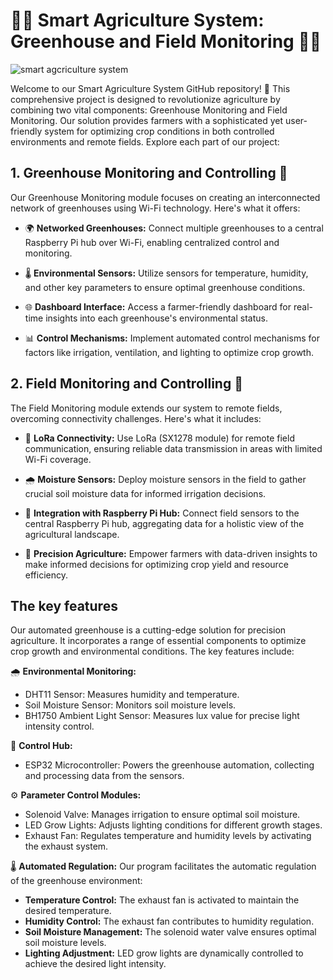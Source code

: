 # 🌾📡 Smart Agriculture System: Greenhouse and Field Monitoring 🏡🚜
![smart agcriculture system](https://github.com/Shathira-Lakdilu/Smart-Agriculture-System/assets/127112210/8287c726-92ed-426f-9456-1f47a2b173e9)

Welcome to our Smart Agriculture System GitHub repository! 🌱 This comprehensive project is designed to revolutionize agriculture by combining two vital components: Greenhouse Monitoring and Field Monitoring. Our solution provides farmers with a sophisticated yet user-friendly system for optimizing crop conditions in both controlled environments and remote fields. Explore each part of our project:

## 1. Greenhouse Monitoring and Controlling 🏡

Our Greenhouse Monitoring module focuses on creating an interconnected network of greenhouses using Wi-Fi technology. Here's what it offers:

-   🌍 **Networked Greenhouses:** Connect multiple greenhouses to a central Raspberry Pi hub over Wi-Fi, enabling centralized control and monitoring.
    
-   🌡️ **Environmental Sensors:** Utilize sensors for temperature, humidity, and other key parameters to ensure optimal greenhouse conditions.
    
-   🌐 **Dashboard Interface:** Access a farmer-friendly dashboard for real-time insights into each greenhouse's environmental status.
    
-   📊 **Control Mechanisms:** Implement automated control mechanisms for factors like irrigation, ventilation, and lighting to optimize crop growth.
    

## 2. Field Monitoring and Controlling 🚜

The Field Monitoring module extends our system to remote fields, overcoming connectivity challenges. Here's what it includes:

-   🌱 **LoRa Connectivity:** Use LoRa (SX1278 module) for remote field communication, ensuring reliable data transmission in areas with limited Wi-Fi coverage.
    
-   🌧️ **Moisture Sensors:** Deploy moisture sensors in the field to gather crucial soil moisture data for informed irrigation decisions.
    
-   📡 **Integration with Raspberry Pi Hub:** Connect field sensors to the central Raspberry Pi hub, aggregating data for a holistic view of the agricultural landscape.
    
-   🚀 **Precision Agriculture:** Empower farmers with data-driven insights to make informed decisions for optimizing crop yield and resource efficiency.

  ## The key features
Our automated greenhouse is a cutting-edge solution for precision agriculture. It incorporates a range of essential components to optimize crop growth and environmental conditions. The key features include:

🌧️ **Environmental Monitoring:**

-   DHT11 Sensor: Measures humidity and temperature.
-   Soil Moisture Sensor: Monitors soil moisture levels.
-   BH1750 Ambient Light Sensor: Measures lux value for precise light intensity control.

🧠 **Control Hub:**

-   ESP32 Microcontroller: Powers the greenhouse automation, collecting and processing data from the sensors.

⚙️ **Parameter Control Modules:**

-   Solenoid Valve: Manages irrigation to ensure optimal soil moisture.
-   LED Grow Lights: Adjusts lighting conditions for different growth stages.
-   Exhaust Fan: Regulates temperature and humidity levels by activating the exhaust system.

🌡️ **Automated Regulation:** Our program facilitates the automatic regulation of the greenhouse environment:

-   **Temperature Control:** The exhaust fan is activated to maintain the desired temperature.
-   **Humidity Control:** The exhaust fan contributes to humidity regulation.
-   **Soil Moisture Management:** The solenoid water valve ensures optimal soil moisture levels.
-   **Lighting Adjustment:** LED grow lights are dynamically controlled to achieve the desired light intensity.
